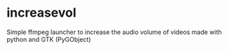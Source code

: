 # increasevol
Simple ffmpeg launcher to increase the audio volume of videos made with python and GTK (PyGObject)
